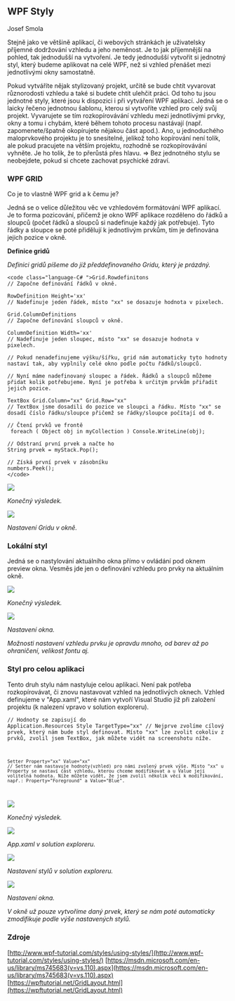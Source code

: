 ##   WPF Styly

Josef Smola

 Stejně jako ve většině aplikací, či webových stránkách je uživatelsky příjemné dodržování vzhledu a jeho neměnost. Je to jak příjemnější na pohled, tak jednodušší na vytvoření. Je tedy jednodušší vytvořit si jednotný styl, který budeme aplikovat na celé WPF, než si vzhled přenášet mezi jednotlivými okny samostatně.

Pokud vytváříte nějak stylizovaný projekt, určitě se bude chtít vyvarovat různorodosti vzhledu a také si budete chtít ulehčit práci. Od toho tu jsou jednotné styly, které jsou k dispozici i při vytváření WPF aplikací. Jedná se o laicky řečeno jednotnou šablonu, kterou si vytvoříte vzhled pro celý svůj projekt. Vyvarujete se tím rozkopírovávání vzhledu mezi jednotlivými prvky, okny a tomu i chybám, které během tohoto procesu nastávají (např. zapomenete/špatně okopírujete nějakou část apod.). Ano, u jednoduchého maloprvkového projektu je to snesitelné, jelikož toho kopírování není tolik, ale pokud pracujete na větším projektu, rozhodně se rozkopírovávání vyhněte. Je ho tolik, že to přerůstá přes hlavu. => Bez jednotného stylu se neobejdete, pokud si chcete zachovat psychické zdraví.

### WPF GRID

Co je to vlastně WPF grid a k čemu je?

Jedná se o velice důležitou věc ve vzhledovém formátování WPF aplikací. Je to forma pozicování, přičemž je okno WPF aplikace rozděleno do řádků a sloupců (počet řádků a sloupců si nadefinuje každý jak potřebuje). Tyto řádky a sloupce se poté přidělují k jednotlivým prvkům, tím je definována jejich pozice v okně.

**Definice gridů**

 *Definici gridů píšeme do již předdefinovaného Gridu, který je prázdný.* 

    <code class="language-C# ">Grid.Rowdefinitons
    // Započne definování řádků v okně.

    RowDefinition Height='xx'
    // Nadefinuje jeden řádek, místo "xx" se dosazuje hodnota v pixelech.

    Grid.ColumnDefinitions
    // Započne definování sloupců v okně.

    ColumnDefinition Width='xx'
    // Nadefinuje jeden sloupec, místo "xx" se dosazuje hodnota v pixelech.

    // Pokud nenadefinujeme výšku/šířku, grid nám automaticky tyto hodnoty nastaví tak, aby vyplnily celé okno podle počtu řádků/sloupců.

    // Nyní máme nadefinovaný sloupec a řádek. Řádků a sloupců můžeme přidat kolik potřebujeme. Nyní je potřeba k určitým prvkům přiřadit jejich pozice.

    TextBox Grid.Column="xx" Grid.Row="xx"
    // TextBox jsme dosadili do pozice ve sloupci a řádku. Místo "xx" se dosadí číslo řádku/sloupce přičemž se řádky/sloupce počítají od 0.

    // Čtení prvků ve frontě
     foreach ( Object obj in myCollection ) Console.WriteLine(obj);

    // Odstraní první prvek a načte ho
    String prvek = myStack.Pop();

    // Získá první prvek v zásobníku
    numbers.Peek();
    </code>

![](images/grid1.PNG)

 *Konečný výsledek.* 

![](images/grid2.PNG)

 *Nastavení Gridu v okně.* 

### Lokální styl

Jedná se o nastylování aktuálního okna přímo v ovládání pod oknem preview okna. Vesměs jde jen o definování vzhledu pro prvky na aktuálním okně.

![](images/local1.PNG)

 *Konečný výsledek.* 

![](images/local2.PNG)

 *Nastavení okna.* 

 *Možnosti nastavení vzhledu prvku je opravdu mnoho, od barev až po ohraničení, velikost fontu aj.* 

### Styl pro celou aplikaci

Tento druh stylu nám nastyluje celou aplikaci. Není pak potřeba rozkopírovávat, či znovu nastavovat vzhled na jednotlivých oknech. Vzhled definujeme v "App.xaml", které nám vytvoří Visual Studio již při založení projektu (k nalezení vpravo v solution exploreru).

<code class="language-C# ">// Hodnoty se zapisují do Application.Resources
    Style TargetType="xx"
    // Nejprve zvolíme cílový prvek, který nám bude styl definovat. Místo "xx" lze zvolit cokoliv z prvků, zvolil jsem TextBox, jak můžete vidět na screenshotu níže.

    Setter Property="xx" Value="xx"
    // Setter nám nastavuje hodnoty(vzhled) pro námi zvolený prvek výše. Místo "xx" u Property se nastaví část vzhledu, kterou chceme modifikovat a u Value její volitelná hodnota. Níže můžete vidět, že jsem zvolil několik věcí k modifikování, např.: Property="Foreground" a Value="Blue".
</code>

![](images/appstyle4.PNG)

 *Konečný výsledek.* 

![](images/appstyle1.PNG)

 *App.xaml v solution exploreru.* 

![](images/appstyle2.PNG)

 *Nastavení stylů v solution exploreru.* 

![](images/appstyle3.PNG)

 *Nastavení okna.* 

 *V okně už pouze vytvoříme daný prvek, který se nám poté automaticky zmodifikuje podle výše nastavených stylů.* 

### Zdroje

[http://www.wpf-tutorial.com/styles/using-styles/](http://www.wpf-tutorial.com/styles/using-styles/)
[https://msdn.microsoft.com/en-us/library/ms745683(v=vs.110).aspx](https://msdn.microsoft.com/en-us/library/ms745683(v=vs.110).aspx)
[https://wpftutorial.net/GridLayout.html](https://wpftutorial.net/GridLayout.html)